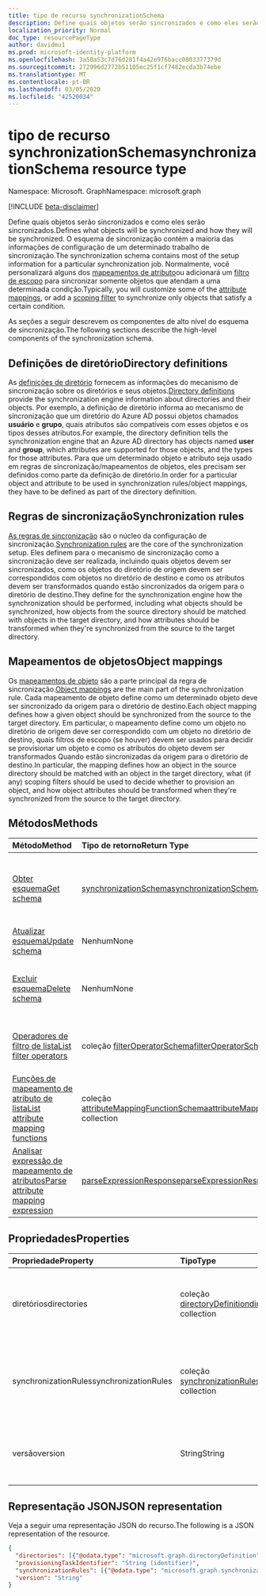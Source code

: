 ```yaml
---
title: tipo de recurso synchronizationSchema
description: Define quais objetos serão sincronizados e como eles serão sincronizados. O esquema de sincronização contém a maioria das informações de configuração de um determinado trabalho de sincronização. Normalmente, você personalizará alguns dos mapeamentos de atributo ou adicionará um filtro de escopo para sincronizar somente objetos que atendam a uma determinada condição.
localization_priority: Normal
doc_type: resourcePageType
author: davidmu1
ms.prod: microsoft-identity-platform
ms.openlocfilehash: 3a50a53c7d76d281f4a42e976bacc0803377379d
ms.sourcegitcommit: 272996d2772b51105ec25f1cf7482ecda3b74ebe
ms.translationtype: MT
ms.contentlocale: pt-BR
ms.lasthandoff: 03/05/2020
ms.locfileid: "42520034"
---
```

# <a name="synchronizationschema-resource-type"></a><span data-ttu-id="ec5a8-105">tipo de recurso synchronizationSchema</span><span class="sxs-lookup"><span data-stu-id="ec5a8-105">synchronizationSchema resource type</span></span>

<span data-ttu-id="ec5a8-106">Namespace: Microsoft. Graph</span><span class="sxs-lookup"><span data-stu-id="ec5a8-106">Namespace: microsoft.graph</span></span>

[!INCLUDE [beta-disclaimer](../../includes/beta-disclaimer.md)]

<span data-ttu-id="ec5a8-107">Define quais objetos serão sincronizados e como eles serão sincronizados.</span><span class="sxs-lookup"><span data-stu-id="ec5a8-107">Defines what objects will be synchronized and how they will be synchronized.</span></span> <span data-ttu-id="ec5a8-108">O esquema de sincronização contém a maioria das informações de configuração de um determinado trabalho de sincronização.</span><span class="sxs-lookup"><span data-stu-id="ec5a8-108">The synchronization schema contains most of the setup information for a particular synchronization job.</span></span> <span data-ttu-id="ec5a8-109">Normalmente, você personalizará alguns dos [mapeamentos de atributo](synchronization-attributemapping.md)ou adicionará um [filtro de escopo](synchronization-filter.md) para sincronizar somente objetos que atendam a uma determinada condição.</span><span class="sxs-lookup"><span data-stu-id="ec5a8-109">Typically, you will customize some of the [attribute mappings](synchronization-attributemapping.md), or add a [scoping filter](synchronization-filter.md) to synchronize only objects that satisfy a certain condition.</span></span>

<span data-ttu-id="ec5a8-110">As seções a seguir descrevem os componentes de alto nível do esquema de sincronização.</span><span class="sxs-lookup"><span data-stu-id="ec5a8-110">The following sections describe the high-level components of the synchronization schema.</span></span>

## <a name="directory-definitions"></a><span data-ttu-id="ec5a8-111">Definições de diretório</span><span class="sxs-lookup"><span data-stu-id="ec5a8-111">Directory definitions</span></span>

<span data-ttu-id="ec5a8-112">As [definições de diretório](synchronization-directorydefinition.md) fornecem as informações do mecanismo de sincronização sobre os diretórios e seus objetos.</span><span class="sxs-lookup"><span data-stu-id="ec5a8-112">[Directory definitions](synchronization-directorydefinition.md) provide the synchronization engine information about directories and their objects.</span></span> <span data-ttu-id="ec5a8-113">Por exemplo, a definição de diretório informa ao mecanismo de sincronização que um diretório do Azure AD possui objetos chamados **usuário** e **grupo**, quais atributos são compatíveis com esses objetos e os tipos desses atributos.</span><span class="sxs-lookup"><span data-stu-id="ec5a8-113">For example, the directory definition tells the synchronization engine that an Azure AD directory has objects named **user** and **group**, which attributes are supported for those objects, and the types for those attributes.</span></span> <span data-ttu-id="ec5a8-114">Para que um determinado objeto e atributo seja usado em regras de sincronização/mapeamentos de objetos, eles precisam ser definidos como parte da definição de diretório.</span><span class="sxs-lookup"><span data-stu-id="ec5a8-114">In order for a particular object and attribute to be used in synchronization rules/object mappings, they have to be defined as part of the directory definition.</span></span>

## <a name="synchronization-rules"></a><span data-ttu-id="ec5a8-115">Regras de sincronização</span><span class="sxs-lookup"><span data-stu-id="ec5a8-115">Synchronization rules</span></span>

<span data-ttu-id="ec5a8-116">[As regras de sincronização](synchronization-synchronizationrule.md) são o núcleo da configuração de sincronização.</span><span class="sxs-lookup"><span data-stu-id="ec5a8-116">[Synchronization rules](synchronization-synchronizationrule.md) are the core of the synchronization setup.</span></span> <span data-ttu-id="ec5a8-117">Eles definem para o mecanismo de sincronização como a sincronização deve ser realizada, incluindo quais objetos devem ser sincronizados, como os objetos do diretório de origem devem ser correspondidos com objetos no diretório de destino e como os atributos devem ser transformados quando estão sincronizados da origem para o diretório de destino.</span><span class="sxs-lookup"><span data-stu-id="ec5a8-117">They define for the synchronization engine how the synchronization should be performed, including what objects should be synchronized, how objects from the source directory should be matched with objects in the target directory, and how attributes should be transformed when they're synchronized from the source to the target directory.</span></span> 

## <a name="object-mappings"></a><span data-ttu-id="ec5a8-118">Mapeamentos de objetos</span><span class="sxs-lookup"><span data-stu-id="ec5a8-118">Object mappings</span></span>

<span data-ttu-id="ec5a8-119">Os [mapeamentos de objeto](synchronization-objectmapping.md) são a parte principal da regra de sincronização.</span><span class="sxs-lookup"><span data-stu-id="ec5a8-119">[Object mappings](synchronization-objectmapping.md) are the main part of the synchronization rule.</span></span> <span data-ttu-id="ec5a8-120">Cada mapeamento de objeto define como um determinado objeto deve ser sincronizado da origem para o diretório de destino.</span><span class="sxs-lookup"><span data-stu-id="ec5a8-120">Each object mapping defines how a given object should be synchronized from the source to the target directory.</span></span> <span data-ttu-id="ec5a8-121">Em particular, o mapeamento define como um objeto no diretório de origem deve ser correspondido com um objeto no diretório de destino, quais filtros de escopo (se houver) devem ser usados para decidir se provisionar um objeto e como os atributos do objeto devem ser transformados Quando estão sincronizadas da origem para o diretório de destino.</span><span class="sxs-lookup"><span data-stu-id="ec5a8-121">In particular, the mapping defines how an object in the source directory should be matched with an object in the target directory, what (if any) scoping filters should be used to decide whether to provision an object, and how object attributes should be transformed when they're synchronized from the source to the target directory.</span></span>

## <a name="methods"></a><span data-ttu-id="ec5a8-122">Métodos</span><span class="sxs-lookup"><span data-stu-id="ec5a8-122">Methods</span></span>

| <span data-ttu-id="ec5a8-123">Método</span><span class="sxs-lookup"><span data-stu-id="ec5a8-123">Method</span></span>        | <span data-ttu-id="ec5a8-124">Tipo de retorno</span><span class="sxs-lookup"><span data-stu-id="ec5a8-124">Return Type</span></span>               | <span data-ttu-id="ec5a8-125">Descrição</span><span class="sxs-lookup"><span data-stu-id="ec5a8-125">Description</span></span>                  |
|:--------------|:--------------------------|:-----------------------------|
|[<span data-ttu-id="ec5a8-126">Obter esquema</span><span class="sxs-lookup"><span data-stu-id="ec5a8-126">Get schema</span></span>](../api/synchronization-synchronizationschema-get.md)    |[<span data-ttu-id="ec5a8-127">synchronizationSchema</span><span class="sxs-lookup"><span data-stu-id="ec5a8-127">synchronizationSchema</span></span>](synchronization-synchronizationschema.md)   |<span data-ttu-id="ec5a8-128">Leia as propriedades e as relações do objeto **synchronizationSchema** .</span><span class="sxs-lookup"><span data-stu-id="ec5a8-128">Read properties and relationships of the **synchronizationSchema** object.</span></span>|
|[<span data-ttu-id="ec5a8-129">Atualizar esquema</span><span class="sxs-lookup"><span data-stu-id="ec5a8-129">Update schema</span></span>](../api/synchronization-synchronizationschema-update.md)    |<span data-ttu-id="ec5a8-130">Nenhum</span><span class="sxs-lookup"><span data-stu-id="ec5a8-130">None</span></span>   |<span data-ttu-id="ec5a8-131">Atualize o esquema de sincronização.</span><span class="sxs-lookup"><span data-stu-id="ec5a8-131">Update the synchronization schema.</span></span> |
|[<span data-ttu-id="ec5a8-132">Excluir esquema</span><span class="sxs-lookup"><span data-stu-id="ec5a8-132">Delete schema</span></span>](../api/synchronization-synchronizationschema-delete.md)    |<span data-ttu-id="ec5a8-133">Nenhum</span><span class="sxs-lookup"><span data-stu-id="ec5a8-133">None</span></span>   |<span data-ttu-id="ec5a8-134">Exclua o esquema personalizado, redefinindo o esquema para a configuração padrão.</span><span class="sxs-lookup"><span data-stu-id="ec5a8-134">Delete the customized schema, resetting the schema to the default configuration.</span></span> |
|[<span data-ttu-id="ec5a8-135">Operadores de filtro de lista</span><span class="sxs-lookup"><span data-stu-id="ec5a8-135">List filter operators</span></span>](../api/synchronization-synchronizationschema-filteroperators.md)    |<span data-ttu-id="ec5a8-136">coleção [filterOperatorSchema](../resources/synchronization-filteroperatorschema.md)</span><span class="sxs-lookup"><span data-stu-id="ec5a8-136">[filterOperatorSchema](../resources/synchronization-filteroperatorschema.md) colection</span></span>   |<span data-ttu-id="ec5a8-137">Liste todos os operadores com suporte nos filtros de escopo.</span><span class="sxs-lookup"><span data-stu-id="ec5a8-137">List all operators supported in the scoping filters.</span></span> |
|[<span data-ttu-id="ec5a8-138">Funções de mapeamento de atributo de lista</span><span class="sxs-lookup"><span data-stu-id="ec5a8-138">List attribute mapping functions</span></span>](../api/synchronization-synchronizationschema-functions.md)    |<span data-ttu-id="ec5a8-139">coleção [attributeMappingFunctionSchema](../resources/synchronization-attributemappingfunctionschema.md)</span><span class="sxs-lookup"><span data-stu-id="ec5a8-139">[attributeMappingFunctionSchema](../resources/synchronization-attributemappingfunctionschema.md) collection</span></span>   |<span data-ttu-id="ec5a8-140">Listar todas as funções suportadas nas expressões de mapeamento de atributos.</span><span class="sxs-lookup"><span data-stu-id="ec5a8-140">List all functions supported in the attribute mapping expressions.</span></span> |
|[<span data-ttu-id="ec5a8-141">Analisar expressão de mapeamento de atributos</span><span class="sxs-lookup"><span data-stu-id="ec5a8-141">Parse attribute mapping expression</span></span>](../api/synchronization-synchronizationschema-parseexpression.md)|[<span data-ttu-id="ec5a8-142">parseExpressionResponse</span><span class="sxs-lookup"><span data-stu-id="ec5a8-142">parseExpressionResponse</span></span>](synchronization-parseexpressionresponse.md)|<span data-ttu-id="ec5a8-143">Analisar uma expressão de cadeia de caracteres em um [attributeMappingSource</span><span class="sxs-lookup"><span data-stu-id="ec5a8-143">Parse a string expression into an [attributeMappingSource</span></span>|<span data-ttu-id="ec5a8-144">(.. objeto/Resources/synchronization_attributemappingsource. MD).</span><span class="sxs-lookup"><span data-stu-id="ec5a8-144">(../resources/synchronization_attributemappingsource.md) object.</span></span>|


## <a name="properties"></a><span data-ttu-id="ec5a8-145">Propriedades</span><span class="sxs-lookup"><span data-stu-id="ec5a8-145">Properties</span></span>

| <span data-ttu-id="ec5a8-146">Propriedade</span><span class="sxs-lookup"><span data-stu-id="ec5a8-146">Property</span></span>      | <span data-ttu-id="ec5a8-147">Tipo</span><span class="sxs-lookup"><span data-stu-id="ec5a8-147">Type</span></span>      | <span data-ttu-id="ec5a8-148">Descrição</span><span class="sxs-lookup"><span data-stu-id="ec5a8-148">Description</span></span>    |
|:--------------|:----------|:---------------|
|<span data-ttu-id="ec5a8-149">diretórios</span><span class="sxs-lookup"><span data-stu-id="ec5a8-149">directories</span></span>            |<span data-ttu-id="ec5a8-150">coleção [directoryDefinition](synchronization-directorydefinition.md)</span><span class="sxs-lookup"><span data-stu-id="ec5a8-150">[directoryDefinition](synchronization-directorydefinition.md) collection</span></span>   |<span data-ttu-id="ec5a8-151">Descreve os diretórios e os objetos que fazem parte do [synchronizationJob](synchronization-synchronizationjob.md) ou do [synchronizationtemplate](synchronization-synchronizationtemplate.md).</span><span class="sxs-lookup"><span data-stu-id="ec5a8-151">Describes directories and objects that are part of the [synchronizationJob](synchronization-synchronizationjob.md) or [synchronizationTemplate](synchronization-synchronizationtemplate.md).</span></span> |
|<span data-ttu-id="ec5a8-152">synchronizationRules</span><span class="sxs-lookup"><span data-stu-id="ec5a8-152">synchronizationRules</span></span>   |<span data-ttu-id="ec5a8-153">coleção [synchronizationRule](synchronization-synchronizationrule.md)</span><span class="sxs-lookup"><span data-stu-id="ec5a8-153">[synchronizationRule](synchronization-synchronizationrule.md) collection</span></span>   |<span data-ttu-id="ec5a8-154">Uma coleção de regras de sincronização configuradas para o [synchronizationJob](synchronization-synchronizationjob.md) ou o [synchronizationtemplate](synchronization-synchronizationtemplate.md),</span><span class="sxs-lookup"><span data-stu-id="ec5a8-154">A collection of synchronization rules configured for the [synchronizationJob](synchronization-synchronizationjob.md) or [synchronizationTemplate](synchronization-synchronizationtemplate.md),</span></span> |
|<span data-ttu-id="ec5a8-155">versão</span><span class="sxs-lookup"><span data-stu-id="ec5a8-155">version</span></span>                |<span data-ttu-id="ec5a8-156">String</span><span class="sxs-lookup"><span data-stu-id="ec5a8-156">String</span></span>                             |<span data-ttu-id="ec5a8-157">A versão do esquema, atualizada automaticamente com cada alteração de esquema.</span><span class="sxs-lookup"><span data-stu-id="ec5a8-157">The version of the schema, updated automatically with every schema change.</span></span>|


## <a name="json-representation"></a><span data-ttu-id="ec5a8-158">Representação JSON</span><span class="sxs-lookup"><span data-stu-id="ec5a8-158">JSON representation</span></span>

<span data-ttu-id="ec5a8-159">Veja a seguir uma representação JSON do recurso.</span><span class="sxs-lookup"><span data-stu-id="ec5a8-159">The following is a JSON representation of the resource.</span></span>

<!-- {
  "blockType": "resource",
  "optionalProperties": [

  ],
  "@odata.type": "microsoft.graph.synchronizationSchema"
}-->

```json
{
  "directories": [{"@odata.type": "microsoft.graph.directoryDefinition"}],
  "provisioningTaskIdentifier": "String (identifier)",
  "synchronizationRules": [{"@odata.type": "microsoft.graph.synchronizationRule"}],
  "version": "String"
}
```

<!-- uuid: 8fcb5dbc-d5aa-4681-8e31-b001d5168d79
2015-10-25 14:57:30 UTC -->
<!--
{
  "type": "#page.annotation",
  "description": "synchronizationSchema resource",
  "keywords": "",
  "section": "documentation",
  "tocPath": "",
  "suppressions": []
}
-->
